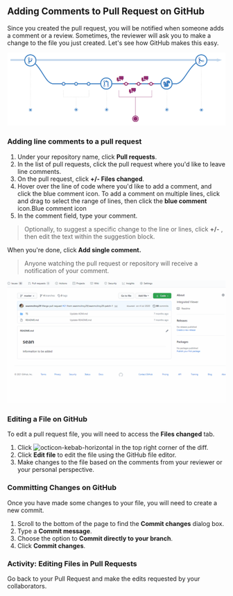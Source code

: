 ## Adding Comments to Pull Request on GitHub

Since you created the pull request, you will be notified when someone adds a comment or a review. Sometimes, the reviewer will ask you to make a change to the file you just created. Let's see how GitHub makes this easy.

![discuss code](./img/discuss_pr.PNG)

### Adding line comments to a pull request

1. Under your repository name, click **Pull requests**.
2. In the list of pull requests, click the pull request where you'd like to leave line comments.
3. On the pull request, click **+/-  Files changed**.
4. Hover over the line of code where you'd like to add a comment, and click the blue comment icon. To add a comment on multiple lines, click and drag to select the range of lines, then click the **blue comment** icon.Blue comment icon
5. In the comment field, type your comment.
> Optionally, to suggest a specific change to the line or lines, click **+/-** , then edit the text within the suggestion block.

When you're done, click **Add single comment.**
> Anyone watching the pull request or repository will receive a notification of your comment.

![discuss code](./gifs/inline_comment.gif)

### Editing a File on GitHub

To edit a pull request file, you will need to access the **Files changed** tab.

1. Click ![octicon-kebab-horizontal] in the top right corner of the diff.
1. Click **Edit file** to edit the file using the GitHub file editor.
1. Make changes to the file based on the comments from your reviewer or your personal perspective.

### Committing Changes on GitHub

Once you have made some changes to your file, you will need to create a new commit.

1. Scroll to the bottom of the page to find the **Commit changes** dialog box.
1. Type a **Commit message**.
1. Choose the option to **Commit directly to your branch**.
1. Click **Commit changes**.

### Activity: Editing Files in Pull Requests

Go back to your Pull Request and make the edits requested by your collaborators.

[octicon-diff]: https://unpkg.com/octicons/build/svg/diff.svg

[octicon-kebab-horizontal]: https://unpkg.com/octicons/build/svg/kebab-horizontal.svg
